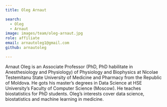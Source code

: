 ```yaml
---
title: Oleg Arnaut

search:
  - Oleg
  - Arnaut
image: images/team/oleg-arnaut.jpg
role: affiliate
email: arnautoleg1@gmail.com
github: arnautoleg

---
```


Arnaut Oleg is an Associate Professor (PhD, PhD habilitate in Anesthesiology and Physiology) of Physiology and Biophysics at Nicolae Testemitanu State University of Medicine and Pharmacy from the Republic of Moldova. He gots his master’s degrees in Data Science at HSE University’s Faculty of Computer Science (Moscow). He teaches biostatistics for PhD students. Oleg’s interests cover data science, biostatistics and machine learning in medicine.

